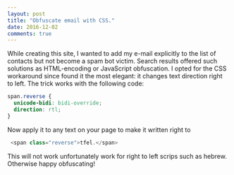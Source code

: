 ```yaml
---
layout: post
title: "Obfuscate email with CSS."
date: 2016-12-02
comments: true
---
```

While creating this site, I wanted to add my e-mail explicitly to the list of contacts but not become a spam bot victim. Search results 
offered such solutions as HTML-encoding or JavaScript obfuscation. I opted for the CSS workaround since found it the most elegant: 
it changes text direction right to left. The trick works with the following code:

```CSS
span.reverse {
  unicode-bidi: bidi-override;
  direction: rtl;
}
```

Now apply it to any text on your page to make it written right to

```javascript
 <span class="reverse">tfel.</span>
```

This will not work unfortunately work for right to left scrips such as hebrew. Otherwise happy obfuscating!
